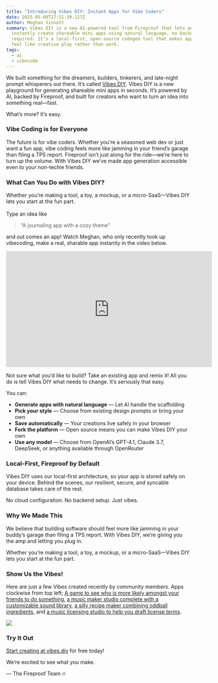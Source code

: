 ```yaml
---
title: "Introducing Vibes DIY: Instant Apps for Vibe Coders"
date: 2025-05-08T17:51:39.127Z
author: Meghan Sinnott
summary: Vibes DIY is a new AI-powered tool from Fireproof that lets anyone
  instantly create shareable mini apps using natural language, no backend setup
  required. It’s a local-first, open-source codegen tool that makes app building
  feel like creative play rather than work.
tags:
  - ai
  - vibecode
---
```

We built something for the dreamers, builders, tinkerers, and late-night prompt whisperers out there. It’s called [Vibes DIY](https://vibes.diy). Vibes DIY is a new playground for generating shareable mini apps in seconds. It’s powered by AI, backed by Fireproof, and built for creators who want to turn an idea into something real—fast.

What’s more? It’s easy.

### Vibe Coding is for Everyone

The future is for vibe coders. Whether you’re a seasoned web dev or just want a fun app, vibe coding feels more like jamming in your friend’s garage than filing a TPS report. Fireproof isn’t just along for the ride—we’re here to turn up the volume. With Vibes DIY we’ve made app generation accessible even to your non-techie friends. 

### What Can You Do with Vibes DIY?

Whether you’re making a tool, a toy, a mockup, or a micro-SaaS—Vibes DIY lets you start at the fun part.\
\
Type an idea like

> “A journaling app with a cozy theme”

a﻿nd out comes an app! Watch Meghan, who only recently took up vibecoding, make a real, sharable app instantly in the video below.

<iframe width="560" height="315" src="https://www.youtube.com/embed/7fMk0ICptrQ?si=axnpYacWVuAjORiw" title="YouTube video player" frameborder="0" allow="accelerometer; autoplay; clipboard-write; encrypted-media; gyroscope; picture-in-picture; web-share" referrerpolicy="strict-origin-when-cross-origin" allowfullscreen></iframe>

Not sure what you’d like to build? Take an existing app and remix it! All you do is tell Vibes DIY what needs to change. It’s seriously that easy.

You can:

* **Generate apps with natural language** — Let AI handle the scaffolding
* **Pick your style** — Choose from existing design prompts or bring your own
* **Save automatically** — Your creations live safely in your browser
* **Fork the platform** — Open source means you can make Vibes DIY your own
* **Use any model** — Choose from OpenAI’s GPT-4.1, Claude 3.7, DeepSeek, or anything available through OpenRouter

### Local-First, Fireproof by Default

Vibes DIY uses our local-first architecture, so your app is stored safely on your device. Behind the scenes, our resilient, secure, and syncable database takes care of the rest.

No cloud configuration. No backend setup. Just vibes.

### Why We Made This

We believe that building software should feel more like jamming in your buddy’s garage than filing a TPS report. With Vibes DIY, we’re giving you the amp and letting you plug in.

Whether you’re making a tool, a toy, a mockup, or a micro-SaaS—Vibes DIY lets you start at the fun part.

### Show Us the Vibes!

H﻿ere are just a few Vibes created recently by community members. Apps clockwise from top left; [A game to see who is more likely amongst your friends to do something](https://juicy-aardvark-5097.vibecode.garden), [a music maker studio complete with a customizable sound library](https://busy-tuna-8255.vibecode.garden), [a silly recipe maker combining oddball ingredients](https://genetic-ermine-8836.vibecode.garden), and [a music licensing studio to help you draft license terms](https://intact-reindeer-5475.vibecode.garden).

![](/static/img/vibesdiyapps.png)

### Try It Out

[Start creating at vibes.diy](https://vibes.diy) for free today!

We’re excited to see what you make.

— The Fireproof Team 🔥